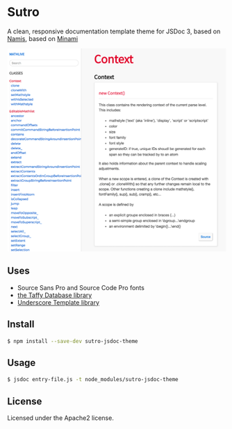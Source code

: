 # Sutro

A clean, responsive documentation template theme for JSDoc 3, based on 
[Namis](https://github.com/hungluu2106/namis), 
based on [Minami](https://github.com/Nijikokun/minami)

![Sutro Screenshot](assets/screenshots/screenshot.png)

## Uses

- Source Sans Pro and Source Code Pro fonts
- [the Taffy Database library](http://taffydb.com/)
- [Underscore Template library](http://documentcloud.github.com/underscore/#template)

## Install

```bash
$ npm install --save-dev sutro-jsdoc-theme
```

## Usage

```bash
$ jsdoc entry-file.js -t node_modules/sutro-jsdoc-theme
```

## License

Licensed under the Apache2 license.

